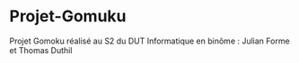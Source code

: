 # Projet-Gomuku

Projet Gomoku réalisé au S2 du DUT Informatique en binôme :
Julian Forme et Thomas Duthil
